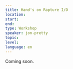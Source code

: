 ```yaml
---
title: Hand's on Rapture I/O
location: 
start: 
end: 
type: Workshop
speaker: jon-pretty
topic: 
level: 
language: en
---
```


Coming soon.
